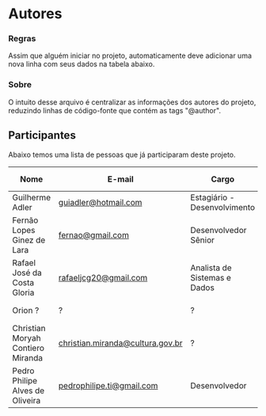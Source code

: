 Autores
=======

### Regras

Assim que alguém iniciar no projeto, automaticamente deve adicionar uma nova linha com seus dados na tabela abaixo.

### Sobre

O intuito desse arquivo é centralizar as informações dos autores do projeto, reduzindo linhas de código-fonte que contém as tags "@author".

## Participantes

Abaixo temos uma lista de pessoas que já participaram deste projeto.

Nome                              |  E-mail                          |  Cargo                       | Data de Entrada | Data de Saída  | Empresa 
--------------------------------- | -------------------------------- | ---------------------------- | --------------- | -------------- | --------------------
Guilherme Adler                   | guiadler@hotmail.com             | Estagiário - Desenvolvimento | ?      | ? | Estagiário do MINC
Fernão Lopes Ginez de Lara       | fernao@gmail.com                 | Desenvolvedor Sênior         | ? | ? | HEPTA - Sustentação
Rafael José da Costa Gloria       | rafaeljcg20@gmail.com            | Analista de Sistemas e Dados | 01/03/2016 | Atuando        | HEPTA - Sustentação
Orion ? | ? | ? | ? | Atuando        | HEPTA - Sustentação
Christian Moryah Contiero Miranda | christian.miranda@cultura.gov.br |            ?                 | ?               | ?        | MPOG
Pedro Philipe Alves de Oliveira | pedrophilipe.ti@gmail.com |            Desenvolvedor                 | ?               | ?        | UFABC - LabLivre
